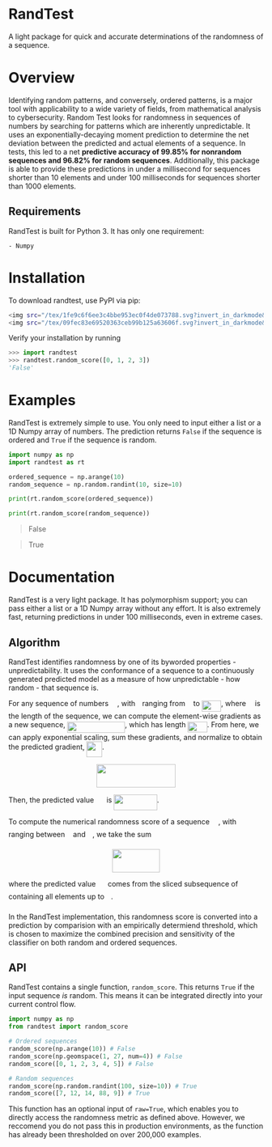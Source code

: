 # RandTest

A light package for quick and accurate determinations of the randomness of a sequence.

# Overview

Identifying random patterns, and conversely, ordered patterns, is a major tool with applicability to a wide variety of fields, from mathematical analysis to cybersecurity. Random Test looks for randomness in sequences of numbers by searching for patterns which are inherently unpredictable. It uses an exponentially-decaying moment prediction to determine the net deviation between the predicted and actual elements of a sequence. In tests, this led to a net **predictive accuracy of 99.85% for nonrandom sequences and 96.82% for random sequences**. Additionally, this package is able to provide these predictions in under a millisecond for sequences shorter than 10 elements and under 100 milliseconds for sequences shorter than 1000 elements.

## Requirements

RandTest is built for Python 3. It has only one requirement:

    - Numpy

# Installation

To download randtest, use PyPI via pip:

```sh
<img src="/tex/1fe9c6f6ee3c4bbe953ec0f4de073788.svg?invert_in_darkmode&sanitize=true" align=middle width=526.18867455pt height=78.90410880000002pt/> git clone https://github.com/sudo-rushil/randtest
<img src="/tex/09fec83e69520363ceb99b125a63606f.svg?invert_in_darkmode&sanitize=true" align=middle width=77.88652905pt height=22.831056599999986pt/> python setup.py install
```

Verify your installation by running

```Python
>>> import randtest
>>> randtest.random_score([0, 1, 2, 3])
'False'
```

# Examples

RandTest is extremely simple to use. You only need to input either a list or a 1D Numpy array of numbers. The prediction returns `False` if the sequence is ordered and `True` if the sequence is random.

```Python
import numpy as np
import randtest as rt

ordered_sequence = np.arange(10)
random_sequence = np.random.randint(10, size=10)

print(rt.random_score(ordered_sequence))

print(rt.random_score(random_sequence))
```

> False

> True 

# Documentation

RandTest is a very light package. It has polymorphism support; you can pass either a list or a 1D Numpy array without any effort. It is also extremely fast, returning predictions in under 100 milliseconds, even in extreme cases.

## Algorithm

RandTest identifies randomness by one of its byworded properties - unpredictability. It uses the conformance of a sequence to a continuously generated predicted model as a measure of how unpredictable - how random - that sequence is.

For any sequence of numbers <img src="/tex/65ed4b231dcf18a70bae40e50d48c9c0.svg?invert_in_darkmode&sanitize=true" align=middle width=13.340053649999989pt height=14.15524440000002pt/>, with <img src="/tex/77a3b857d53fb44e33b53e4c8b68351a.svg?invert_in_darkmode&sanitize=true" align=middle width=5.663225699999989pt height=21.68300969999999pt/> ranging from <img src="/tex/29632a9bf827ce0200454dd32fc3be82.svg?invert_in_darkmode&sanitize=true" align=middle width=8.219209349999991pt height=21.18721440000001pt/> to <img src="/tex/efcf8d472ecdd2ea56d727b5746100e3.svg?invert_in_darkmode&sanitize=true" align=middle width=38.17727759999999pt height=21.18721440000001pt/>, where <img src="/tex/55a049b8f161ae7cfeb0197d75aff967.svg?invert_in_darkmode&sanitize=true" align=middle width=9.86687624999999pt height=14.15524440000002pt/> is the length of the sequence, we can compute the element-wise gradients as a new sequence, <img src="/tex/3625ab7c1b30dcd3c08e10061c91ce68.svg?invert_in_darkmode&sanitize=true" align=middle width=114.01535969999999pt height=22.465723500000017pt/>, which has length <img src="/tex/efcf8d472ecdd2ea56d727b5746100e3.svg?invert_in_darkmode&sanitize=true" align=middle width=38.17727759999999pt height=21.18721440000001pt/>. 
From here, we can apply exponential scaling, sum these gradients, and normalize to obtain the predicted gradient, <img src="/tex/c88565636040fa245dadbf8378667fc4.svg?invert_in_darkmode&sanitize=true" align=middle width=30.51384929999999pt height=31.141535699999984pt/>.

<p align="center"><img src="/tex/a3b25a0334c90fcf366078c7e4bdaaf5.svg?invert_in_darkmode&sanitize=true" align=middle width=155.72099895pt height=45.82666275pt/></p>

Then, the predicted value <img src="/tex/28d65fd9ccc424e34ec4f277701115a2.svg?invert_in_darkmode&sanitize=true" align=middle width=16.81517804999999pt height=22.831056599999986pt/> is <img src="/tex/5bd075809c77195b473bbb706e536c98.svg?invert_in_darkmode&sanitize=true" align=middle width=85.06867215pt height=31.141535699999984pt/>.

To compute the numerical randomness score of a sequence <img src="/tex/65ed4b231dcf18a70bae40e50d48c9c0.svg?invert_in_darkmode&sanitize=true" align=middle width=13.340053649999989pt height=14.15524440000002pt/>, with <img src="/tex/77a3b857d53fb44e33b53e4c8b68351a.svg?invert_in_darkmode&sanitize=true" align=middle width=5.663225699999989pt height=21.68300969999999pt/> ranging between <img src="/tex/29632a9bf827ce0200454dd32fc3be82.svg?invert_in_darkmode&sanitize=true" align=middle width=8.219209349999991pt height=21.18721440000001pt/> and <img src="/tex/55a049b8f161ae7cfeb0197d75aff967.svg?invert_in_darkmode&sanitize=true" align=middle width=9.86687624999999pt height=14.15524440000002pt/>, we take the sum

<p align="center"><img src="/tex/caade0fdcb3a04fd29e36c52651d9451.svg?invert_in_darkmode&sanitize=true" align=middle width=93.9936063pt height=45.2741091pt/></p>

where the predicted value <img src="/tex/b22ec94b5bdaa79af222bfafdd3f2110.svg?invert_in_darkmode&sanitize=true" align=middle width=15.95518319999999pt height=22.831056599999986pt/> comes from the sliced subsequence of <img src="/tex/44bc9d542a92714cac84e01cbbb7fd61.svg?invert_in_darkmode&sanitize=true" align=middle width=8.68915409999999pt height=14.15524440000002pt/> containing all elements up to <img src="/tex/63bb9849783d01d91403bc9a5fea12a2.svg?invert_in_darkmode&sanitize=true" align=middle width=9.075367949999992pt height=22.831056599999986pt/>.

In the RandTest implementation, this randomness score is converted into a prediction by comparision with an empirically determiend threshold, which is chosen to maximize the combined precision and sensitivity of the classifier on both random and ordered sequences.

## API

RandTest contains a single function, `random_score`. This returns `True` if the input sequence *is* random. This means it can be integrated directly into your current control flow.

```Python
import numpy as np
from randtest import random_score

# Ordered sequences
random_score(np.arange(10)) # False
random_score(np.geomspace(1, 27, num=4)) # False
random_score([0, 1, 2, 3, 4, 5]) # False

# Random sequences
random_score(np.random.randint(100, size=10)) # True
random_score([7, 12, 14, 88, 9]) # True
```

This function has an optional input of `raw=True`, which enables you to directly access the randomness metric as defined above. However, we reccomend you do not pass this in production environments, as the function has already been thresholded on over 200,000 examples.
